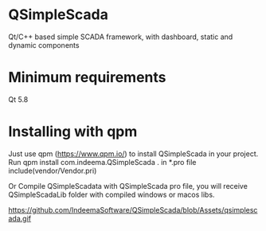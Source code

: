 # QSimpleScada
Qt/C++ based simple SCADA framework, with dashboard, static and dynamic components

# Minimum requirements
Qt 5.8

# Installing with qpm
Just use qpm (https://www.qpm.io/) to install QSimpleScada in your project. Run qpm install com.indeema.QSimpleScada . in *.pro file include(vendor/Vendor.pri)

Or Compile QSimpleScadata with QSimpleScada pro file, you will receive QSimpleScadaLib folder with compiled windows or macos libs.

https://github.com/IndeemaSoftware/QSimpleScada/blob/Assets/qsimplescada.gif

